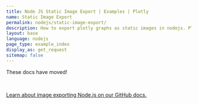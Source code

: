 ```yaml
---
title: Node JS Static Image Export | Examples | Plotly
name: Static Image Export
permalink: nodejs/static-image-export/
description: How to export plotly graphs as static images in nodejs. Plotly supports png, svg, jpg, and pdf image export.
layout: base
language: nodejs
page_type: example_index
display_as: get_request
sitemap: false
---
```

<div class="content-box">
<p>These docs have moved!</p><br>

<p><a href="https://github.com/plotly/plotly-nodejs#plotlygetimagefigure-options-callback">Learn about image exporting Node.js on our GitHub docs.</a></p><br>
</div><br>
